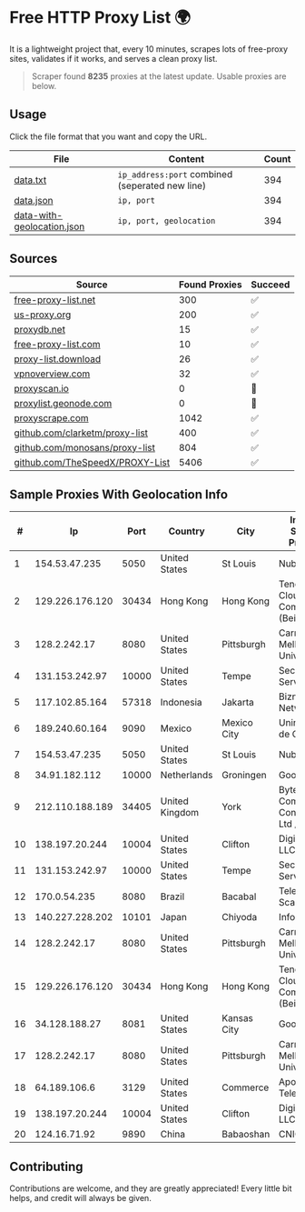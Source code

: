 
# Free HTTP Proxy List 🌍

It is a lightweight project that, every 10 minutes, scrapes lots of free-proxy sites, validates if it works, and serves a clean proxy list.


> Scraper found **8235** proxies at the latest update. Usable proxies are below.

## Usage

Click the file format that you want and copy the URL.


|File|Content|Count|
|----|-------|-----|
|[data.txt](https://raw.githubusercontent.com/themiralay/Proxy-List-World/master/data.txt)|`ip_address:port` combined (seperated new line)|394|
|[data.json](https://raw.githubusercontent.com/themiralay/Proxy-List-World/master/data.json)|`ip, port`|394|
|[data-with-geolocation.json](https://raw.githubusercontent.com/themiralay/Proxy-List-World/master/data-with-geolocation.json)|`ip, port, geolocation`|394|

## Sources

|Source|Found Proxies|Succeed|
|------|-------------|-------|
|[free-proxy-list.net](https://free-proxy-list.net)|300|✅|
|[us-proxy.org](https://www.us-proxy.org)|200|✅|
|[proxydb.net](http://proxydb.net)|15|✅|
|[free-proxy-list.com](https://free-proxy-list.com/?page=&port=&type%5B%5D=http&type%5B%5D=https&up_time=0&search=Search)|10|✅|
|[proxy-list.download](https://www.proxy-list.download/HTTP)|26|✅|
|[vpnoverview.com](https://vpnoverview.com/privacy/anonymous-browsing/free-proxy-servers)|32|✅|
|[proxyscan.io](https://www.proxyscan.io)|0|🚫|
|[proxylist.geonode.com](https://proxylist.geonode.com/api/proxy-list?limit=300&page=1&sort_by=lastChecked&sort_type=desc&protocols=http,https)|0|🚫|
|[proxyscrape.com](https://api.proxyscrape.com/v2/?request=displayproxies&protocol=http&timeout=10000&country=all&ssl=all&anonymity=all)|1042|✅|
|[github.com/clarketm/proxy-list](https://raw.githubusercontent.com/clarketm/proxy-list/master/proxy-list-raw.txt)|400|✅|
|[github.com/monosans/proxy-list](https://raw.githubusercontent.com/monosans/proxy-list/main/proxies/http.txt)|804|✅|
|[github.com/TheSpeedX/PROXY-List](https://raw.githubusercontent.com/TheSpeedX/PROXY-List/master/http.txt)|5406|✅|


## Sample Proxies With Geolocation Info

|#|Ip|Port|Country|City|Internet Service Provider|
|-|--|----|-------|----|-------------------------|
|1|154.53.47.235|5050|United States|St Louis|Nubes, LLC|
|2|129.226.176.120|30434|Hong Kong|Hong Kong|Tencent Cloud Computing (Beijing) Co|
|3|128.2.242.17|8080|United States|Pittsburgh|Carnegie Mellon University|
|4|131.153.242.97|10000|United States|Tempe|Secured Servers LLC|
|5|117.102.85.164|57318|Indonesia|Jakarta|Biznet Networks|
|6|189.240.60.164|9090|Mexico|Mexico City|Uninet S.A. de C.V.|
|7|154.53.47.235|5050|United States|St Louis|Nubes, LLC|
|8|34.91.182.112|10000|Netherlands|Groningen|Google LLC|
|9|212.110.188.189|34405|United Kingdom|York|Bytemark Computer Consulting Ltd /19|
|10|138.197.20.244|10004|United States|Clifton|DigitalOcean, LLC|
|11|131.153.242.97|10000|United States|Tempe|Secured Servers LLC|
|12|170.0.54.235|8080|Brazil|Bacabal|Telecom Scae Ltda|
|13|140.227.228.202|10101|Japan|Chiyoda|InfoSphere|
|14|128.2.242.17|8080|United States|Pittsburgh|Carnegie Mellon University|
|15|129.226.176.120|30434|Hong Kong|Hong Kong|Tencent Cloud Computing (Beijing) Co|
|16|34.128.188.27|8081|United States|Kansas City|Google LLC|
|17|128.2.242.17|8080|United States|Pittsburgh|Carnegie Mellon University|
|18|64.189.106.6|3129|United States|Commerce|Apogee Telecom Inc.|
|19|138.197.20.244|10004|United States|Clifton|DigitalOcean, LLC|
|20|124.16.71.92|9890|China|Babaoshan|CNIC-CAS|



## Contributing

Contributions are welcome, and they are greatly appreciated! Every
little bit helps, and credit will always be given.

